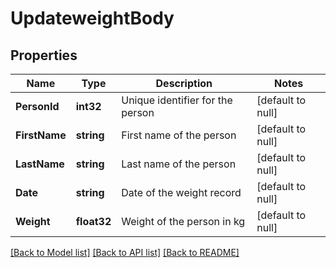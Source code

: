 # UpdateweightBody

## Properties
Name | Type | Description | Notes
------------ | ------------- | ------------- | -------------
**PersonId** | **int32** | Unique identifier for the person | [default to null]
**FirstName** | **string** | First name of the person | [default to null]
**LastName** | **string** | Last name of the person | [default to null]
**Date** | **string** | Date of the weight record | [default to null]
**Weight** | **float32** | Weight of the person in kg | [default to null]

[[Back to Model list]](../README.md#documentation-for-models) [[Back to API list]](../README.md#documentation-for-api-endpoints) [[Back to README]](../README.md)

